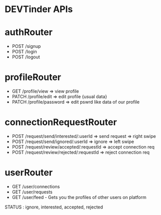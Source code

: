 # DEVTinder APIs

# authRouter
- POST /signup
- POST /login
- POST /logout

# profileRouter
- GET /profile/view => view profile
- PATCH /profile/edit => edit profile {usual data}
- PATCH /profile/password => edit pswrd like data of our profile

# connectionRequestRouter
- POST  /request/send/interested/:userId => send request => right swipe
- POST /request/send/ignored/:userId => ignore => left swipe
- POST /request/review/accepted/:requestId => accept connection req
- POST /request/review/rejected/:requestId => reject connection req

# userRouter
- GET /user/connections
- GET /user/requests
- GET /user/feed - Gets you the profiles of other users on platform

STATUS : ignore, interested, accepted, rejected 